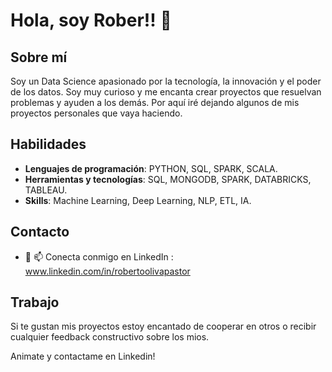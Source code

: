 # Hola, soy Rober!! 👋

## Sobre mí
Soy un Data Science apasionado por la tecnología, la innovación y el poder de los datos. Soy muy curioso y me encanta crear proyectos que resuelvan problemas y ayuden a los demás.
Por aquí iré dejando algunos de mis proyectos personales que vaya haciendo.

## Habilidades
- **Lenguajes de programación**: PYTHON, SQL, SPARK, SCALA.
- **Herramientas y tecnologías**: SQL, MONGODB, SPARK, DATABRICKS, TABLEAU.
- **Skills**: Machine Learning, Deep Learning, NLP, ETL, IA.

## Contacto
- 💼 📫 Conecta conmigo en LinkedIn : www.linkedin.com/in/robertoolivapastor

## Trabajo
Si te gustan mis proyectos estoy encantado de cooperar en otros o recibir cualquier feedback constructivo sobre los mios.

Animate y contactame en Linkedin!


